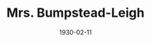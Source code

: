 ---
title: Mrs. Bumpstead-Leigh
date: 1930-02-11
opening_date: 1930-02-11
closing_date:
layout: productions
playbill:
Theatre: Theatre Jacksonville
cast:
- Mrs. Bumpstead-Leigh: Winifred Snowden
- Mrs. De Salle: Carrie H. Pullen
- Geoffrey Rawson: Dick Grether
- Mr. Leavitt: E.A. Griffith
- Mrs. Leavitt: May Mackinnon
- Miss Rawson: Gertrude F. Jacobi
- Justin Rawson: Gordon McCauley
- Kitson: Grover Stroh
- Peter Swallow: Harry Lewis
- Nina: Louise Twitty
- Violet De Salle: Theresa Mead
- Anthony Rawson: William G. Jeacle
crew:
- Director: Ella Macklin
- Props: Lillian Allderdice
understudies:
orchestra:
---